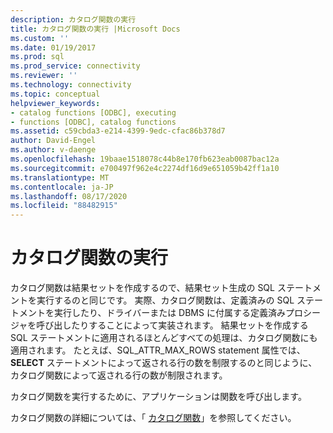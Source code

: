 ```yaml
---
description: カタログ関数の実行
title: カタログ関数の実行 |Microsoft Docs
ms.custom: ''
ms.date: 01/19/2017
ms.prod: sql
ms.prod_service: connectivity
ms.reviewer: ''
ms.technology: connectivity
ms.topic: conceptual
helpviewer_keywords:
- catalog functions [ODBC], executing
- functions [ODBC], catalog functions
ms.assetid: c59cbda3-e214-4399-9edc-cfac86b378d7
author: David-Engel
ms.author: v-daenge
ms.openlocfilehash: 19baae1518078c44b8e170fb623eab0087bac12a
ms.sourcegitcommit: e700497f962e4c2274df16d9e651059b42ff1a10
ms.translationtype: MT
ms.contentlocale: ja-JP
ms.lasthandoff: 08/17/2020
ms.locfileid: "88482915"
---
```

# <a name="executing-catalog-functions"></a>カタログ関数の実行
カタログ関数は結果セットを作成するので、結果セット生成の SQL ステートメントを実行するのと同じです。 実際、カタログ関数は、定義済みの SQL ステートメントを実行したり、ドライバーまたは DBMS に付属する定義済みプロシージャを呼び出したりすることによって実装されます。 結果セットを作成する SQL ステートメントに適用されるほとんどすべての処理は、カタログ関数にも適用されます。 たとえば、SQL_ATTR_MAX_ROWS statement 属性では、 **SELECT** ステートメントによって返される行の数を制限するのと同じように、カタログ関数によって返される行の数が制限されます。  
  
 カタログ関数を実行するために、アプリケーションは関数を呼び出します。  
  
 カタログ関数の詳細については、「 [カタログ関数](../../../odbc/reference/develop-app/catalog-functions.md)」を参照してください。
